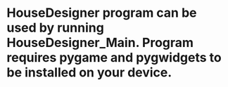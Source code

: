 # HouseDesigner program can be used by running HouseDesigner_Main. Program requires pygame and pygwidgets to be installed on your device.
